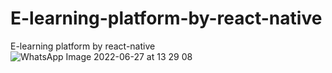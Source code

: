 # E-learning-platform-by-react-native
E-learning platform by react-native
![WhatsApp Image 2022-06-27 at 13 29 08](https://user-images.githubusercontent.com/78663674/175943034-88abd322-df11-4c6b-aeea-31079618ac1b.jpeg)
